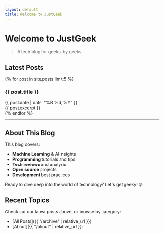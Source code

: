 ```yaml
---
layout: default
title: Welcome to JustGeek
---
```


# Welcome to JustGeek

> A tech blog for geeks, by geeks

## Latest Posts

<div class="posts">
  {% for post in site.posts limit:5 %}
    <article class="post">
      <h3><a href="{{ post.url | relative_url }}">{{ post.title }}</a></h3>
      <div class="date">{{ post.date | date: "%B %d, %Y" }}</div>
      <div class="excerpt">{{ post.excerpt }}</div>
    </article>
  {% endfor %}
</div>

---

## About This Blog

This blog covers:
- **Machine Learning** & AI insights
- **Programming** tutorials and tips  
- **Tech reviews** and analysis
- **Open source** projects
- **Development** best practices

Ready to dive deep into the world of technology? Let's get geeky! 🤓

## Recent Topics

Check out our latest posts above, or browse by category:
- [All Posts]({{ "/archive" | relative_url }})
- [About]({{ "/about" | relative_url }})